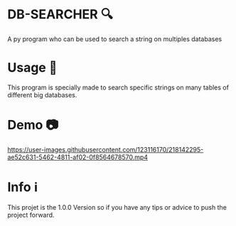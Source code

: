# DB-SEARCHER 🔍
A py program who can be used to search a string on multiples databases
# Usage 📘
This program is specially made to search specific strings on many tables of different big databases.
# Demo 📷
https://user-images.githubusercontent.com/123116170/218142295-ae52c631-5462-4811-af02-0f8564678570.mp4
# Info ℹ️
This projet is the 1.0.0 Version so if you have any tips or advice to push the project forward.
